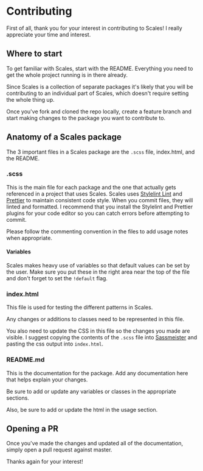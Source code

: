 # Contributing

First of all, thank you for your interest in contributing to Scales! I really appreciate your time and interest.

## Where to start
To get familiar with Scales, start with the README. Everything you need to get the whole project running is in there already.

Since Scales is a collection of separate packages it's likely that you will be contributing to an individual part of Scales, which doesn't require setting the whole thing up.

Once you've fork and cloned the repo locally, create a feature branch and start making changes to the package you want to contribute to.

## Anatomy of a Scales package
The 3 important files in a Scales package are the `.scss` file, index.html, and the README.

### .scss
This is the main file for each package and the one that actually gets referenced in a project that uses Scales. Scales uses [Stylelint Lint](https://stylelint.io/) and [Prettier](https://prettier.io/) to maintain consistent code style. When you commit files, they will linted and formatted. I recommend that you install the Stylelint and Prettier plugins for your code editor so you can catch errors before attempting to commit.

Please follow the commenting convention in the files to add usage notes when appropriate.

#### Variables
Scales makes heavy use of variables so that default values can be set by the user. Make sure you put these in the right area near the top of the file and don't forget to set the `!default` flag.

### index.html
This file is used for testing the different patterns in Scales.

Any changes or additions to classes need to be represented in this file.

You also need to update the CSS in this file so the changes you made are visible. I suggest copying the contents of the `.scss` file into [Sassmeister](https://www.sassmeister.com/) and pasting the css output into `index.html`.

### README.md
This is the documentation for the package. Add any documentation here that helps explain your changes.

Be sure to add or update any variables or classes in the appropriate sections.

Also, be sure to add or update the html in the usage section.

## Opening a PR
Once you've made the changes and updated all of the documentation, simply open a pull request against master.

Thanks again for your interest!
